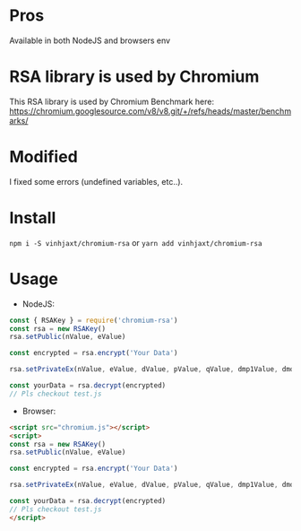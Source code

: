 # Pros
Available in both NodeJS and browsers env

# RSA library is used by Chromium
This RSA library is used by Chromium Benchmark here: https://chromium.googlesource.com/v8/v8.git/+/refs/heads/master/benchmarks/

# Modified
I fixed some errors (undefined variables, etc..).

# Install
`npm i -S vinhjaxt/chromium-rsa`
or
`yarn add vinhjaxt/chromium-rsa`

# Usage
* NodeJS:
```js
const { RSAKey } = require('chromium-rsa')
const rsa = new RSAKey()
rsa.setPublic(nValue, eValue)

const encrypted = rsa.encrypt('Your Data')

rsa.setPrivateEx(nValue, eValue, dValue, pValue, qValue, dmp1Value, dmq1Value, coeffValue)

const yourData = rsa.decrypt(encrypted)
// Pls checkout test.js
```

* Browser:
```html
<script src="chromium.js"></script>
<script>
const rsa = new RSAKey()
rsa.setPublic(nValue, eValue)

const encrypted = rsa.encrypt('Your Data')

rsa.setPrivateEx(nValue, eValue, dValue, pValue, qValue, dmp1Value, dmq1Value, coeffValue)

const yourData = rsa.decrypt(encrypted)
// Pls checkout test.js
</script>
```
